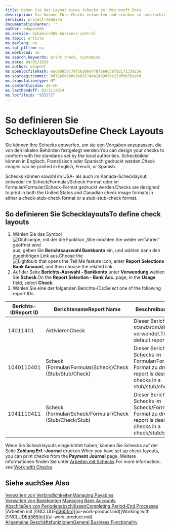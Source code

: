 ```yaml
---
title: Geben Sie das Layout eines Schecks an| Microsoft Docs
description: Sie können Ihre Checks entwerfen und srucken in unterschiedliche Formaten, um Standardwerten zu entsprechen.
services: project-madeira
documentationcenter: ''
author: edupont04
ms.service: dynamics365-business-central
ms.topic: article
ms.devlang: na
ms.tgt_pltfrm: na
ms.workload: na
ms.search.keywords: print check, customize
ms.date: 04/01/2019
ms.author: edupont
ms.openlocfilehash: eace865bc70f56206d478f8e8d38fd217133925e
ms.sourcegitcommit: bd78a5d990c9e83174da1409076c22df8b35eafd
ms.translationtype: HT
ms.contentlocale: de-CH
ms.lasthandoff: 03/31/2019
ms.locfileid: "935272"
---
```

# <a name="define-check-layouts"></a><span data-ttu-id="5260f-103">So definieren Sie Schecklayouts</span><span class="sxs-lookup"><span data-stu-id="5260f-103">Define Check Layouts</span></span>
<span data-ttu-id="5260f-104">Sie können Ihre Schecks entwerfen, um sie den Vorgaben anzupassen, die von den lokalen Behörden festgelegt werden.</span><span class="sxs-lookup"><span data-stu-id="5260f-104">You can design your checks to conform with the standards set by the local authorities.</span></span> <span data-ttu-id="5260f-105">Scheckbilder können in Englisch, Französisch oder Spanisch gedruckt werden.</span><span class="sxs-lookup"><span data-stu-id="5260f-105">Check images can be printed in English, French, or Spanish.</span></span>

<span data-ttu-id="5260f-106">Schecks können sowohl im USA- als auch im Kanada-Schecklayout, entweder im Scheck/Formular/Scheck-Format oder im Formular/Formular/Scheck-Format gedruckt werden.</span><span class="sxs-lookup"><span data-stu-id="5260f-106">Checks are designed to print in both the United States and Canadian check image formats in either a check-stub-check format or a stub-stub-check format.</span></span>

## <a name="to-define-check-layouts"></a><span data-ttu-id="5260f-107">So definieren Sie Schecklayouts</span><span class="sxs-lookup"><span data-stu-id="5260f-107">To define check layouts</span></span>
1. <span data-ttu-id="5260f-108">Wählen Sie das Symbol ![Glühlampe, mit der die Funktion „Wie möchten Sie weiter verfahren“ geöffnet wird](media/ui-search/search_small.png "Wie möchten Sie weiter verfahren?") aus, geben Sie **Berichtsauswahl Bankkonto** ein, und wählen dann den zugehörigen Link aus.</span><span class="sxs-lookup"><span data-stu-id="5260f-108">Choose the ![Lightbulb that opens the Tell Me feature](media/ui-search/search_small.png "Tell me what you want to do") icon, enter **Report Selections Bank Account**, and then choose the related link.</span></span>
2. <span data-ttu-id="5260f-109">Auf der Seite **Berichts-Auswahl - Bankkonto** unter **Verwendung** wählen Sie **Scheck**.</span><span class="sxs-lookup"><span data-stu-id="5260f-109">On the **Report Selection - Bank Acc.** page, in the **Usage** field, select **Check**.</span></span>
3. <span data-ttu-id="5260f-110">Wählen Sie eine der folgenden Berichts-IDs:</span><span class="sxs-lookup"><span data-stu-id="5260f-110">Select one of the following report IDs.</span></span>

| <span data-ttu-id="5260f-111">Berichts-ID</span><span class="sxs-lookup"><span data-stu-id="5260f-111">Report ID</span></span> | <span data-ttu-id="5260f-112">Berichtsname</span><span class="sxs-lookup"><span data-stu-id="5260f-112">Report Name</span></span> | <span data-ttu-id="5260f-113">Beschreibung</span><span class="sxs-lookup"><span data-stu-id="5260f-113">Description</span></span> |
| --- | --- | --- |
| <span data-ttu-id="5260f-114">1401</span><span class="sxs-lookup"><span data-stu-id="5260f-114">1401</span></span> |<span data-ttu-id="5260f-115">Aktivieren</span><span class="sxs-lookup"><span data-stu-id="5260f-115">Check</span></span> |<span data-ttu-id="5260f-116">Dieser Bericht wird standardmäßig verwendet.</span><span class="sxs-lookup"><span data-stu-id="5260f-116">This is the default report.</span></span> |
| <span data-ttu-id="5260f-117">10401</span><span class="sxs-lookup"><span data-stu-id="5260f-117">10401</span></span> |<span data-ttu-id="5260f-118">Scheck (Formular/Formular/Scheck)</span><span class="sxs-lookup"><span data-stu-id="5260f-118">Check (Stub/Stub/Check)</span></span> |<span data-ttu-id="5260f-119">Dieser Bericht dient dazu, Schecks im Formular/Formular/Scheck-Format zu drucken.</span><span class="sxs-lookup"><span data-stu-id="5260f-119">This report is designed to print checks in a stub/stub/check format.</span></span> |
| <span data-ttu-id="5260f-120">10411</span><span class="sxs-lookup"><span data-stu-id="5260f-120">10411</span></span> |<span data-ttu-id="5260f-121">Scheck (Formular/Scheck/Formular)</span><span class="sxs-lookup"><span data-stu-id="5260f-121">Check (Stub/Check/Stub)</span></span> |<span data-ttu-id="5260f-122">Dieser Bericht dient dazu, Schecks im Scheck/Formular/Scheck-Format zu drucken.</span><span class="sxs-lookup"><span data-stu-id="5260f-122">This report is designed to print checks in a check/stub/check format.</span></span> |

<span data-ttu-id="5260f-123">Wenn Sie Schecklayouts eingerichtet haben, können Sie Schecks auf der Seite **Zahlung Erf.-Journal** drucken.</span><span class="sxs-lookup"><span data-stu-id="5260f-123">When you have set up check layouts, you can print checks from the **Payment Journal** page.</span></span> <span data-ttu-id="5260f-124">Weitere Informationen finden Sie unter [Arbeiten mit Schecks](payables-how-work-checks.md).</span><span class="sxs-lookup"><span data-stu-id="5260f-124">For more information, see [Work with Checks](payables-how-work-checks.md).</span></span>

## <a name="see-also"></a><span data-ttu-id="5260f-125">Siehe auch</span><span class="sxs-lookup"><span data-stu-id="5260f-125">See Also</span></span>
[<span data-ttu-id="5260f-126">Verwalten von Verbindlichkeiten</span><span class="sxs-lookup"><span data-stu-id="5260f-126">Managing Payables</span></span>](payables-manage-payables.md)  
<span data-ttu-id="5260f-127">[Verwalten von Bankkonten](bank-manage-bank-accounts.md) </span><span class="sxs-lookup"><span data-stu-id="5260f-127">[Managing Bank Accounts](bank-manage-bank-accounts.md) </span></span>  
[<span data-ttu-id="5260f-128">Abschließen von Periodenabschlüssen</span><span class="sxs-lookup"><span data-stu-id="5260f-128">Completing Period-End Processes</span></span>](year-how-complete-period-end-processes.md)  
<span data-ttu-id="5260f-129">[Arbeiten mit [!INCLUDE[d365fin](includes/d365fin_md.md)]](ui-work-product.md)</span><span class="sxs-lookup"><span data-stu-id="5260f-129">[Working with [!INCLUDE[d365fin](includes/d365fin_md.md)]](ui-work-product.md)</span></span>  
[<span data-ttu-id="5260f-130">Allgemeine Geschäftsfunktionen</span><span class="sxs-lookup"><span data-stu-id="5260f-130">General Business Functionality</span></span>](ui-across-business-areas.md)
